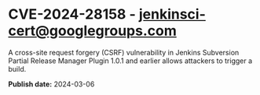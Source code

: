 # CVE-2024-28158 - jenkinsci-cert@googlegroups.com

A cross-site request forgery (CSRF) vulnerability in Jenkins Subversion Partial Release Manager Plugin 1.0.1 and earlier allows attackers to trigger a build.

**Publish date:** 2024-03-06

